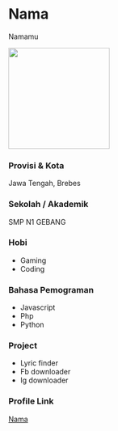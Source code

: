 # Nama
Namamu

<img src="https://avatars.githubusercontent.com/u/89970257" width="200" height="200" align="center"/>

### Provisi & Kota
Jawa Tengah, Brebes


### Sekolah / Akademik
SMP N1 GEBANG

### Hobi
- Gaming
- Coding

### Bahasa Pemograman
- Javascript
- Php
- Python

### Project
- Lyric finder
- Fb downloader
- Ig downloader

### Profile Link

[Nama](https://github.com/ryannaisu)
